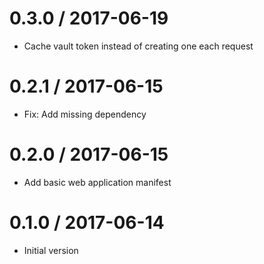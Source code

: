 # 0.3.0 / 2017-06-19

  * Cache vault token instead of creating one each request

# 0.2.1 / 2017-06-15

  * Fix: Add missing dependency

# 0.2.0 / 2017-06-15

  * Add basic web application manifest

# 0.1.0 / 2017-06-14

  * Initial version